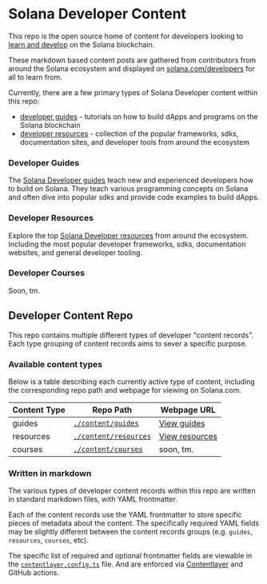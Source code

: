 # Solana Developer Content

This repo is the open source home of content for developers looking to
[learn and develop](https://solana.com/developers) on the Solana blockchain.

These markdown based content posts are gathered from contributors from around
the Solana ecosystem and displayed on
[solana.com/developers](solana.com/developers) for all to learn from.

Currently, there are a few primary types of Solana Developer content within this
repo:

- [developer guides](#developer-guides) - tutorials on how to build dApps and
  programs on the Solana blockchain
- [developer resources](#developer-resources) - collection of the popular
  frameworks, sdks, documentation sites, and developer tools from around the
  ecosystem

### Developer Guides

The [Solana Developer guides](https://solana.com/developers/guides) teach new
and experienced developers how to build on Solana. They teach various
programming concepts on Solana and often dive into popular sdks and provide code
examples to build dApps.

### Developer Resources

Explore the top
[Solana Developer resources](https://solana.com/developers/resources) from
around the ecosystem. Including the most popular developer frameworks, sdks,
documentation websites, and general developer tooling.

### Developer Courses

Soon, tm.

## Developer Content Repo

This repo contains multiple different types of developer "content records". Each
type grouping of content records aims to sever a specific purpose.

### Available content types

Below is a table describing each currently active type of content, including the
corresponding repo path and webpage for viewing on Solana.com.

| Content Type | Repo Path                                     | Webpage URL                                               |
| ------------ | --------------------------------------------- | --------------------------------------------------------- |
| guides       | [`./content/guides`](./content/guides/)       | [View guides](https://solana.com/developers/guides)       |
| resources    | [`./content/resources`](./content/resources/) | [View resources](https://solana.com/developers/resources) |
| courses      | [`./content/courses`](./content/courses/)     | soon, tm.                                                 |

### Written in markdown

The various types of developer content records within this repo are written in
standard markdown files, with YAML frontmatter.

Each of the content records use the YAML frontmatter to store specific pieces of
metadata about the content. The specifically required YAML fields may be
slightly different between the content records groups (e.g. `guides`,
`resources`, `courses`, etc).

The specific list of required and optional frontmatter fields are viewable in
the [`contentlayer.config.ts`](./contentlayer.config.ts) file. And are enforced
via [Contentlayer](https://www.contentlayer.dev/) and GitHub actions.
